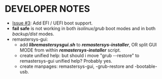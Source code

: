 # DEVELOPER NOTES

* [Issue #3](https://github.com/nerun/remastersys/issues/3): Add EFI / UEFI boot support.
* **fail safe** is not working in both _isolinux/grub_ boot modes and in both _backup/dist_ modes.
* remastersys-gui:
   * add **_libremastersysgui.sh_** to **_remastersys-installer_**, OR split GUI MODE from within **_remastersys-installer_** script.
   * create unified help: but should i move "grub -\-restore" to remastersys-gui unified help? Probably yes.
   * create manpages: remastersys-gui, -grub-restore and -bootable-usb.
